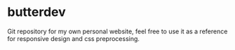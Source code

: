 butterdev
=========

Git repository for my own personal website, feel free to use it as a reference for responsive design and css preprocessing.
